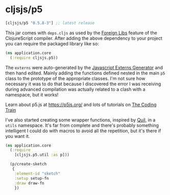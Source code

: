 # cljsjs/p5

[](dependency)
```clojure
[cljsjs/p5 "0.5.8-3"] ;; latest release
```
[](/dependency)

This jar comes with `deps.cljs` as used by the [Foreign Libs][flibs] feature
of the ClojureScript compiler. After adding the above dependency to your project
you can require the packaged library like so:

```clojure
(ns application.core
  (:require cljsjs.p5))
```

The `externs` were auto-generated by the [Javascript Externs Generator](https://github.com/jmmk/javascript-externs-generator) and then hand edited. Mainly adding the functions defined nested in the main `p5` class to the prototype of the appropriate classes. I'm not sure how necessary it was to do that because I discovered the error I was receiving during advanced compilation was actually related to a clash with a namespace, but it works!

Learn about p5.js at https://p5js.org/ and lots of tutorials on [The Coding Train](https://www.youtube.com/user/shiffman)

I've also started creating some wrapper functions, inspired by [Quil](http://quil.info/), in a `utils` namespace. It's far from complete and there's probably something intelligent I could do with macros to avoid all the repetition, but it's there if you want it.

```clojure
(ns application.core
  (:require 
    [cljsjs.p5.util :as p]))

  (p/create-sketch 
   {
    :element-id "sketch"
    :setup setup-fn
    :draw draw-fn
    })
```


[flibs]: https://github.com/clojure/clojurescript/wiki/Packaging-Foreign-Dependencies
